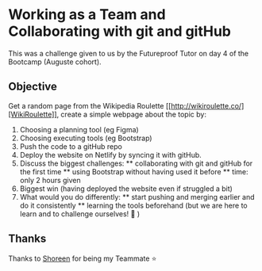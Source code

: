 # Working as a Team and Collaborating with git and gitHub
This was a challenge given to us by the Futureproof Tutor on day 4 of the Bootcamp (Auguste cohort).

## Objective
Get a random page from the Wikipedia Roulette [[http://wikiroulette.co/][WikiRoulette]], create a simple webpage about the topic by:

1. Choosing a planning tool (eg Figma)
2. Choosing executing tools (eg Bootstrap)
3. Push the code to a gitHub repo
4. Deploy the website on Netlify by syncing it with gitHub.
5. Discuss the biggest challenges:
** collaborating with git and gitHub for the first time
** using Bootstrap without having used it before
** time: only 2 hours given
6. Biggest win (having deployed the website even if struggled a bit)
7. What would you do differently:
** start pushing and merging earlier and do it consistently
** learning the tools beforehand (but we are here to learn and to challenge ourselves! 💪 )

## Thanks
Thanks to [Shoreen](https://github.com/shoreenb) for being my Teammate ⭐️
